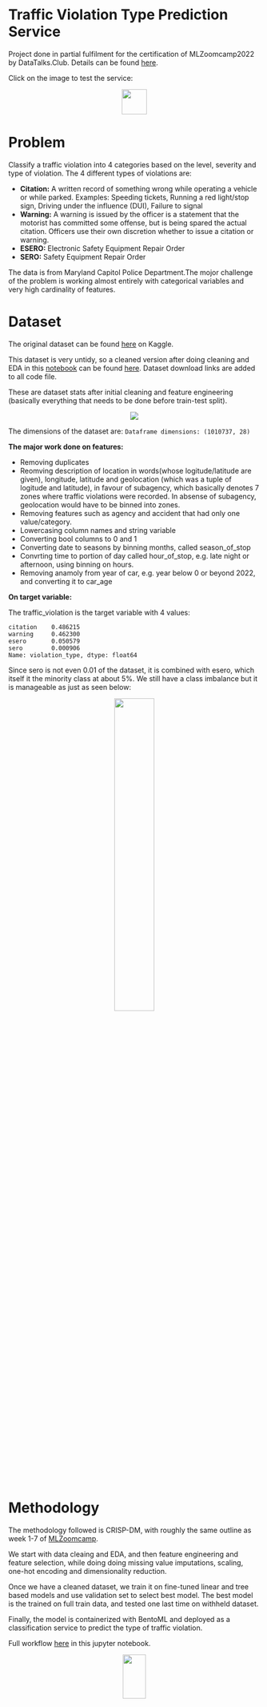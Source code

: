 # Traffic Violation Type Prediction Service



Project done in partial fulfilment for the certification of MLZoomcamp2022 by DataTalks.Club. Details can be found [here](https://github.com/alexeygrigorev/mlbookcamp-code/blob/master/course-zoomcamp/cohorts/2022/projects.md#midterm-project).


Click on the image to test the service:

<p align="center">
  <a href="https://traffic-violat-prod-trafficviolation-seanb6.mo5.mogenius.io/#/Service%20APIs/traffic_violation_classifier__classify"><img src="./imgs/mogenius.png" height="50" /></a>
</p>

# Problem

Classify a traffic violation into 4 categories based on the level, severity and type of violation. The 4 different types of violations are:

- **Citation:** A written record of something wrong while operating a vehicle or while parked. Examples: Speeding tickets, Running a red light/stop sign, Driving under the influence (DUI), Failure to signal
- **Warning:** A warning is issued by the officer is a statement that the motorist has committed some offense, but is being spared the actual citation. Officers use their own discretion whether to issue a citation or warning.
- **ESERO:** Electronic Safety Equipment Repair Order
- **SERO:** Safety Equipment Repair Order

The data is from Maryland Capitol Police Department.The mojor challenge of the problem is working almost entirely with categorical variables and very high cardinality of features.

# Dataset

The original dataset can be found [here](https://www.kaggle.com/datasets/felix4guti/traffic-violations-in-usa?select=Traffic_Violations.csv) on Kaggle.

This dataset is very untidy, so a cleaned version after doing cleaning and EDA in this [notebook](./TrafficViolation_Clean_EDA%20final.ipynb) can be found [here](https://github.com/MemoonaTahira/Traffic_Violation_Classification/releases/download/latest/cleaned_traffic_violations.csv). Dataset download links are added to all code file.

These are dataset stats after initial cleaning and feature engineering (basically everything that needs to be done before train-test split).

<p align="center">
    <img src = "./imgs/dataset_stats.jpg">
</p>

The dimensions of the dataset are: `Dataframe dimensions: (1010737, 28)`

**The major work done on features:**

- Removing duplicates
- Reomving description of location in words(whose logitude/latitude are given), longitude, latitude and geolocation (which was a tuple of logitude and latitude), in favour of subagency, which basically denotes 7 zones where traffic violations were recorded. In absense of subagency, geolocation would have to be binned into zones.
- Removing features such as agency and accident that had only one value/category.
- Lowercasing column names and string variable
- Converting bool columns to 0 and 1
- Converting date to seasons by binning months, called season_of_stop
- Convrting time to portion of day called hour_of_stop, e.g. late night or afternoon, using binning on hours.
- Removing anamoly from year of car, e.g. year below 0 or beyond 2022, and converting it to car_age

**On target variable:**

The traffic_violation is the target variable with 4 values:

```
citation    0.486215
warning     0.462300
esero       0.050579
sero        0.000906
Name: violation_type, dtype: float64
```

Since sero is not even 0.01 of the dataset, it is combined with esero, which itself it the minority class at about 5%. We still have a class imbalance but it is manageable as just as seen below:

<p align="center">
<img src = "./imgs/class_imbalance.png" width=40% height = 40%>
</p>

# Methodology

The methodology followed is CRISP-DM, with roughly the same outline as week 1-7 of [MLZoomcamp](https://github.com/alexeygrigorev/mlbookcamp-code/tree/master/course-zoomcamp).

We start with data cleaing and EDA, and then feature engineering and feature selection, while doing doing missing value imputations, scaling, one-hot encoding and dimensionality reduction.

Once we have a cleaned dataset, we train it on fine-tuned linear and tree based models and use validation set to select best model. The best model is the trained on full train data, and tested one last time on withheld dataset.

Finally, the model is containerized with BentoML and deployed as a classification service to predict the type of traffic violation.


Full workflow [here](./TrafficViolation_Clean_EDA%20final.ipynb) in this jupyter notebook.



<p align="center">
<img src="./imgs/signal.jpg" width =30% height=15%>
</p>



# Reproducibility

The whole project is reproducible, ideally via bentoML. Here are details how to recreate the project at every step:

## 1. Create conda environment:

Create a conda environement from requirement.txt file using the requirement.txt file [here](./requirements.txt):

```
conda create --name traffic_classify --file requirements.txt
```

(P.S. If you want to use a pip environment, you can also use [pip-requirement.txt](./pip_requirements.txt) to install it.)

Using the newly created conda environement, explore the notebook for cleaning, EDA feature engineering and selecting best model, which can be found [here](./TrafficViolation_Clean_EDA%20final.ipynb).

## 2. Analysis and Results:

Have a look at model pipelines (Logistic Regression, Random Forest and XGBoost) and detailed results [here](./results.md).

<p align="center"> <a href="https://github.com/MemoonaTahira/Traffic_Violation_Classification/blob/main/results.md"><img src="./imgs/result-logo.png" height="50" /></a>
</p>

## 3. Train the final model:

Using the same environment as before, i.e. traffic_classify:

Run the final_train.py file to train the best model with tuned parameters on the cleaned dataset. In a terminal with the traffic_classify environment activated, run this:

`python final_Train.py`

It will save these items:

- xgboost_traffic_violation_model.sav
- sklearn_pipeline.pkl
- bentoML model with both the xgboost final model and custom pipeline object

The first two are for reference to avoid complete retraining, but the last model is the one we will use throughout in the next steps.

Check that your model saved correctly by running `bentoml models list`

<!-- ## 4. (Optional) Build the BentoML model and serve it locally:

Run from terminal with conda env traffic_classify activated:

```
bentoml serve service.py:svc --reload
```

This step tests the bentoML model before converting it to a service. This step is great for development as the service automatically keep reloading to reflect any changes. -->

## 4. Build the BentoML service and serve it locally:

- First, get list of models stored in the bentoml models directory

`bentoml models list`

- Get name and tag of the model you want, e.g. in my case:

`"traffic_violation_classification:c3zxrptavo3q4vhb"`

- Use you own model name and tag in [service.py](./service.py) in line 9, and make sure to use it with quotes included, i.e. `"traffic_violation_classification:c3zxrptavo3q4vhb"`

- Build the bentoML service.

`bentoml build`

- And you'll see this:

<p align="center">
<img src = "./imgs/bentobuild.jpg" width=80%>
</p>

- Serve the container by running this is the terminal:

`bentoml serve --production`

- Now you can test your bentoML service now running a classification service locally as explained in next step.

## 5. Using Swagger UI once the service is runnnig locally:

Go to any browser and open this link: 0.0.0.0:3000 OR localhost:3000

It will open the Swagger UI which looks like this:

<p align="center">
  <img src = "./imgs/swagger1.jpg" width = 80% >
</p>

Click on "try it out" and paste the sample test user given below and click execute:

    {
    "subagency": "4th_district,_wheaton",
    "belts": 0,
    "personal_injury": 0,
    "property_damage": 0,
    "fatal": 0,
    "commercial_license": 1,
    "hazmat": 0,
    "commercial_vehicle": 0,
    "alcohol": 0,
    "work_zone": 0,
    "state": "md",
    "vehicletype": "02_-_automobile",
    "make": "honda",
    "model": "civic",
    "color": "red",
    "charge": "21-904(b2)",
    "article": "transportation_article",
    "contributed_to_accident": 0,
    "race": "hispanic",
    "gender": "m",
    "driver_city": "silver_spring",
    "driver_state": "md",
    "dl_state": "md",
    "arrest_type": "a_-_marked_patrol",
    "season_of_stop": "summer",
    "hour_of_stop": "late_night",
    "car_age": 28.0
    }

<p align="center">
<img src = "./imgs/swagger2.jpg" width=80%>
</p>

You should see a result like this:

<p align="center">
<img src = "./imgs/swagger3.jpg" width=80%>
</p>

<!-- ## 6. Do load testing with locust:

open another tab in your browser while the `bentoml serve --production` command is running from terminal and run:

`locust -H <http://localhost:3000>`

Do load testing if you want to see if the model can handle appopriate load before deploying it as service to cloud. -->

## 6. Dockerize the bentoML service:

Start your docker service:
`sudo dockerd`

Open a new terminal tab and build your bentoML container:

```
cd bentoml/bentos/
tree
# copy name and tag of the service we built in step 5:
# Note: Models are located in /bentoml/models and have a different name and tag from BentoML services that are
# located in /bentoml/bentos
bentoml containerize traffic_violation_classifier:ga4yxpdbbc676aav
```

It will take a moment to build the container. Once it is done, serve the container locally:

`docker run -it --rm -p 3000:3000 traffic_violation_classifier:ga4yxpdbbc676aav serve`

Test it using same steps as before from [here](#5-using-swagger-ui-once-the-service-is-runnnig-locally)

## 7. Deployment of bentoML as a service to Cloud:

I will deploy my docker image (traffic_violation_classifier:ga4yxpdbbc676aav) from step 8 to Mogenius, but for that I need to first push my image to DockerHub.

## 8: Setting up DockerHub:

- Create an account and verify it
- Choose free plan and create a repository with a name that reflects your service, e.g. traffic_violation_classification
- Go to your username in the top righ of the DockerHub tab, and go to Account Setting, go to security and generate a new access token.
- From your local terminal, with sudo dockerd running, run the following:
- Enter `docker login -u username` from terminal and then enter access token when asked for password.
- Once you are authenticated, run `docker images` to find a list of docker images available.
- Next retag the image like this:
`docker tag <existing-image> <hub-user>/<repo-name>[:<tag>]`
- E.g. in my case it would look like this:
`docker tag traffic_violation_classifier:tr32cwtbfs7viaav memoonatahira/traffic_violation_classification:deployment_testing`
- Push the image to DockerHub:
`docker push <hub-user>/<repo-name>[:<tag>]`
- In my case it looks like this:
`docker push memoonatahira/traffic_violation_classification:deployment_testing`
- It'll take a moment and you'll be done!

## 9. Pull bentoML service docker image from DockerHub and run it locally:

You can skip all the previous steps, and just pull the bentoML image from DockerHub and build a container and run it via docker like this:

```
docker pull memoonatahira/traffic_violation_classification:deployment_testing
docker run -it --rm -p 3000:3000 memoonatahira/traffic_violation_classification:deployment_testing serve --production
```

Test it using same steps as before from [here](#5-using-swagger-ui-once-the-service-is-runnnig-locally)

## 12. Deploy the BentoML container to Mogenius:

- Create an account on Mobegenius: <https://studio.mogenius.com/user/registration>
- Verfiy your account and select the free plan
- Create a cloud space with a reflective name, e.g. TrafficViolation
- Choose Create from docker image from any registry
- Give the service a name, and then add address of your image. E.g.
`memoonatahira/traffic_violation_classification:deployment_testing`
- Select **Stage** as "production" and leave everything as is
- Add 3000 to HTTPS port at the very end and hit **"Create Service"**
- Increase the resources (I set all reseources to maximum) for your service and click on **"Save Changes"**
- You should see something like this:

<p align="center">
<img src = "./imgs/mogenius_service_status.jpg" width = 70%, height= 70%>
</p>

- Click on **"HostName"** in the top right, and click on External domain, and it should be up and running here:
 <https://traffic-violat-prod-trafficviolation-seanb6.mo5.mogenius.io/#/Service%20APIs/traffic_violation_classifier__classify/>
- Test the service: It will open the familiar Swaggr UI and you can test it using same steps as before from [here](#5-using-swagger-ui-once-the-service-is-runnnig-locally)

<p align="center">
<img src = "./imgs/mogenius_deployed_swagger.jpg" width = 70%, height= 70%>
</p>
 
- The response:

<p align="center">
<img src = "./imgs/mogenius_prediction.jpg" width = 70%, height= 70%>
</p>

All done. :)


